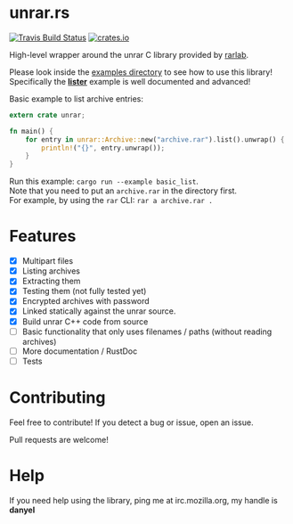 # unrar.rs

[![Travis Build Status](https://travis-ci.org/muja/unrar.rs.svg)](https://travis-ci.org/muja/unrar.rs)
[![crates.io](http://meritbadge.herokuapp.com/unrar)](https://crates.io/crates/unrar)

High-level wrapper around the unrar C library provided by [rarlab](http://rarlab.com).

Please look inside the [examples directory](./examples) to see how to use this library!  
Specifically the [**lister**](./examples/lister.rs) example is well documented and advanced!

Basic example to list archive entries:

```rust
extern crate unrar;

fn main() {
    for entry in unrar::Archive::new("archive.rar").list().unwrap() {
        println!("{}", entry.unwrap());
    }
}
```

Run this example: `cargo run --example basic_list`.  
Note that you need to put an `archive.rar` in the directory first.  
For example, by using the `rar` CLI: `rar a archive.rar .`

# Features

- [x] Multipart files
- [x] Listing archives
- [x] Extracting them
- [x] Testing them (not fully tested yet)
- [x] Encrypted archives with password
- [x] Linked statically against the unrar source.
- [x] Build unrar C++ code from source
- [ ] Basic functionality that only uses filenames / paths (without reading archives)
- [ ] More documentation / RustDoc
- [ ] Tests

# Contributing

Feel free to contribute! If you detect a bug or issue, open an issue.

Pull requests are welcome!

# Help

If you need help using the library, ping me at irc.mozilla.org, my handle is **danyel**

